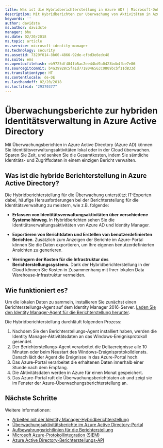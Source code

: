 ```yaml
---
title: Was ist die Hybridberichterstellung in Azure AD? | Microsoft-Dokumentation
description: Mit Hybridberichten zur Überwachung von Aktivitäten in Azure Active Directory können Sie überwachte Ereignisse sowohl lokal als auch in der Cloud anzeigen.
keywords: ''
author: davidste
ms.author: davidste
manager: bhu
ms.date: 02/20/2018
ms.topic: article
ms.service: microsoft-identity-manager
ms.technology: security
ms.assetid: 7320f014-8b60-4866-92de-cfbd3e6edc48
ms.suite: ems
ms.openlocfilehash: eb9725df484fb5ac2ee44bd9a0423bdb4fbe7e86
ms.sourcegitcommit: b4a39928c5fa1d7718046563c0809bcbf11d833d
ms.translationtype: HT
ms.contentlocale: de-DE
ms.lasthandoff: 02/20/2018
ms.locfileid: "29370377"
---
```

# <a name="hybrid-identity-management-audit-reporting-in-azure-active-directory"></a>Überwachungsberichte zur hybriden Identitätsverwaltung in Azure Active Directory
Mit Überwachungsberichten in Azure Active Directory (Azure AD) können Sie Identitätsverwaltungsaktivitäten lokal oder in der Cloud überwachen. Sparen Sie Zeit, und senken Sie die Gesamtkosten, indem Sie sämtliche Identitäts- und Zugriffsdaten in einem einzigen Bericht verwalten.

## <a name="what-is-azure-active-directory-hybrid-reporting"></a>Was ist die hybride Berichterstellung in Azure Active Directory?
Die Hybridberichterstellung für die Überwachung unterstützt IT-Experten dabei, häufige Herausforderungen bei der Berichterstellung für die Identitätsverwaltung zu meistern, wie z.B. folgende:

* **Erfassen von Identitätsverwaltungsaktivitäten über verschiedene Systeme hinweg**. In Hybridberichten sehen Sie die Identitätsverwaltungsaktivitäten von Azure AD und Identity Manager.

* **Exportieren von Berichtdaten und Erstellen von benutzerdefinierten Berichten**. Zusätzlich zum Anzeigen der Berichte im Azure-Portal können Sie die Daten exportieren, um Ihre eigenen benutzerdefinierten Ansichten zu generieren.

* **Verringern der Kosten für die Infrastruktur des Berichterstellungssystems**. Dank der Hybridberichterstellung in der Cloud können Sie Kosten in Zusammenhang mit Ihrer lokalen Data Warehouse-Infrastruktur vermeiden.

## <a name="how-does-it-work"></a>Wie funktioniert es?

Um die lokalen Daten zu sammeln, installieren Sie zunächst einen Berichterstellungs-Agent auf dem Identity Manager 2016-Server. [Laden Sie den Identity Manager-Agent für die Berichterstellung herunter](https://www.microsoft.com/download/details.aspx?id=55112).

Die Hybridberichterstellung durchläuft folgenden Prozess:
1. Nachdem Sie den Berichterstellungs-Agent installiert haben, werden die Identity Manager-Aktivitätsdaten an das Windows-Ereignisprotokoll gesendet.
2. Der Berichterstellungs-Agent verarbeitet die Deltaereignisse alle 10 Minuten oder beim Neustart des Windows-Ereignisprotokolldiensts. Danach lädt der Agent die Ereignisse in das Azure-Portal hoch.
3. Das Azure-Portal verarbeitet die erhaltenen Daten innerhalb einer Stunde nach dem Empfang.
4. Die Aktivitätsdaten werden in Azure für einen Monat gespeichert.
5. Das Azure-Portal ruft die Überwachungsberichtdaten ab und zeigt sie im Fenster der Azure-Überwachungsberichterstellung an.

## <a name="next-steps"></a>Nächste Schritte
Weitere Informationen:
- [Arbeiten mit der Identity Manager-Hybridberichterstellung](working-with-identity-manager-hybrid-reporting.md)
- [Überwachungsaktivitätsberichte im Azure Active Directory-Portal](https://docs.microsoft.com/azure/active-directory/active-directory-reporting-activity-audit-logs)
- [Aufbewahrungsrichtlinien für die Berichterstellung](https://docs.microsoft.com/azure/active-directory/active-directory-reporting-retention)
- [Microsoft Azure-Protokollintegration (SIEM)](https://docs.microsoft.com/azure/security/security-azure-log-integration-overview)
- [Azure Active Directory-Berichterstellungs-API](https://docs.microsoft.com/azure/active-directory/active-directory-reporting-api-getting-started)
